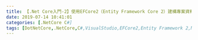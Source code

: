 ```yaml
---
title: 【.Net Core入門-2】使用EFCore2（Entity Framework Core 2）建構專案資料模型（Model）
date: 2019-07-14 10:41:01
categories: [.NetCore C#]
tags: [DotNetCore,.NetCore,C#,VisualStudio,EFCore2,Entity Framework 2,MVC,WebAPI]
---
```

